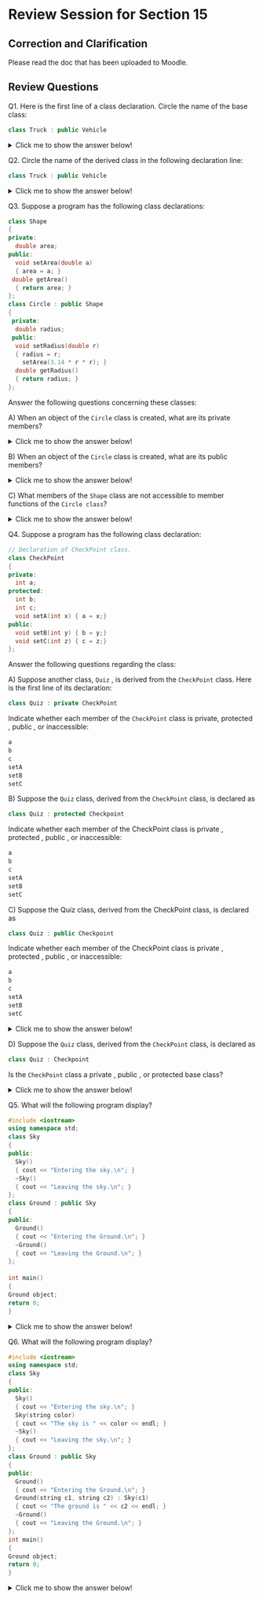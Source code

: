 # Review Session for Section 15

## Correction and Clarification

Please read the doc that has been uploaded to Moodle. 

## Review Questions

Q1. Here is the first line of a class declaration. Circle the name of the base class:
``` cpp
class Truck : public Vehicle
```

<details>

<summary> Click me to show the answer below!</summary>

```Vehicle```
</details>


Q2. Circle the name of the derived class in the following declaration line:
``` cpp
class Truck : public Vehicle
```
<details>

<summary> Click me to show the answer below!</summary>

```Truck```
</details>

Q3. Suppose a program has the following class declarations:

``` cpp
class Shape
{
private:
  double area;
public:
  void setArea(double a)
  { area = a; }
 double getArea()
  { return area; }
};
class Circle : public Shape
{
 private:
  double radius;
 public:
  void setRadius(double r)
  { radius = r;
    setArea(3.14 * r * r); }
  double getRadius()
  { return radius; }
};
```

Answer the following questions concerning these classes:

A) When an object of the `Circle` class is created, what are its private members?

<details>

<summary> Click me to show the answer below!</summary>

```radius```
</details>


B) When an object of the `Circle` class is created, what are its public members?

<details>

<summary> Click me to show the answer below!</summary>

``` cpp
setArea
getArea
setRadius
getRadius
```
</details>

C) What members of the `Shape` class are not accessible to member functions of the `Circle class`?

<details>

<summary> Click me to show the answer below!</summary>

```
area
```
</details>

Q4. Suppose a program has the following class declaration:
``` cpp
// Declaration of CheckPoint class.
class CheckPoint
{
private:
  int a;
protected:
  int b;
  int c;
  void setA(int x) { a = x;}
public:
  void setB(int y) { b = y;}
  void setC(int z) { c = z;}
};
```
Answer the following questions regarding the class:

A) Suppose another class, `Quiz` , is derived from the `CheckPoint` class. Here is the first line of its declaration:
``` cpp
class Quiz : private CheckPoint
```
Indicate whether each member of the `CheckPoint` class is private, protected , public , or inaccessible:
``` cpp
a
b
c
setA
setB
setC
```



B) Suppose the `Quiz` class, derived from the `CheckPoint` class, is declared as
```cpp
class Quiz : protected Checkpoint
```
Indicate whether each member of the CheckPoint class is private , protected ,
public , or inaccessible:
``` cpp
a
b
c
setA
setB
setC
```

C) Suppose the Quiz class, derived from the CheckPoint class, is declared as
``` cpp
class Quiz : public Checkpoint
```
Indicate whether each member of the CheckPoint class is private , protected ,
public , or inaccessible:
``` cpp
a
b
c
setA
setB
setC
```
<details>

<summary> Click me to show the answer below!</summary>


![](./Capture.PNG)

The answer to A), B) and C) can be easily found by referring to the image above. 
</details>



D) Suppose the `Quiz` class, derived from the `CheckPoint` class, is declared as
``` cpp
class Quiz : Checkpoint
```
Is the `CheckPoint` class a private , public , or protected base class?

<details>

<summary> Click me to show the answer below!</summary>

Private
</details>


Q5. What will the following program display?
``` cpp
#include <iostream>
using namespace std;
class Sky
{
public:
  Sky()
  { cout << "Entering the sky.\n"; }
  ~Sky()
  { cout << "Leaving the sky.\n"; }
};
class Ground : public Sky
{
public:
  Ground()
  { cout << "Entering the Ground.\n"; }
  ~Ground()
  { cout << "Leaving the Ground.\n"; }
};

int main()
{
Ground object;
return 0;
}
```
<details>

<summary> Click me to show the answer below!</summary>

```cpp
Entering the sky.
Entering the Ground.
Leaving the Ground.
Leaving the sky.
```
</details>


Q6. What will the following program display?
``` cpp
#include <iostream>
using namespace std;
class Sky
{
public:
  Sky()
  { cout << "Entering the sky.\n"; }
  Sky(string color)
  { cout << "The sky is " << color << endl; }
  ~Sky()
  { cout << "Leaving the sky.\n"; }
};
class Ground : public Sky
{
public:
  Ground()
  { cout << "Entering the Ground.\n"; }
  Ground(string c1, string c2) : Sky(c1)
  { cout << "The ground is " << c2 << endl; }
  ~Ground()
  { cout << "Leaving the Ground.\n"; }
};
int main()
{
Ground object;
return 0;
}
``` 
<details>

<summary> Click me to show the answer below!</summary>

```cpp
Entering the sky.
Entering the Ground.
Leaving the Ground.
Leaving the sky.
```
</details>


